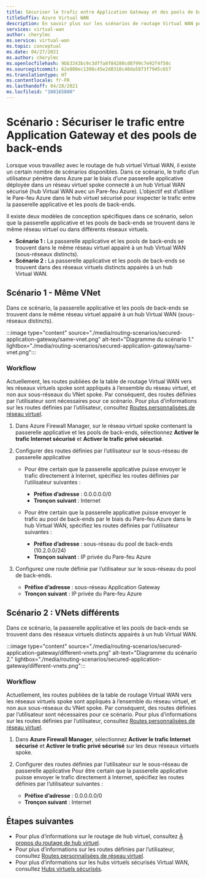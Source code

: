 ```yaml
---
title: Sécuriser le trafic entre Application Gateway et des pools de back-ends
titleSuffix: Azure Virtual WAN
description: En savoir plus sur les scénarios de routage Virtual WAN pour sécuriser le trafic transitant par une passerelle applicative. La passerelle applicative est déployée dans un réseau virtuel spoke connecté à un hub Virtual WAN sécurisé.
services: virtual-wan
author: cherylmc
ms.service: virtual-wan
ms.topic: conceptual
ms.date: 04/27/2021
ms.author: cherylmc
ms.openlocfilehash: 9bb3343bc9c3dffa8f84280cd0799c7e92f4f50c
ms.sourcegitcommit: 62e800ec1306c45e2d8310c40da5873f7945c657
ms.translationtype: HT
ms.contentlocale: fr-FR
ms.lasthandoff: 04/28/2021
ms.locfileid: "108165800"
---
```

# <a name="scenario-secure-traffic-between-application-gateway-and-backend-pools"></a>Scénario : Sécuriser le trafic entre Application Gateway et des pools de back-ends

Lorsque vous travaillez avec le routage de hub virtuel Virtual WAN, il existe un certain nombre de scénarios disponibles. Dans ce scénario, le trafic d’un utilisateur pénètre dans Azure par le biais d’une passerelle applicative déployée dans un réseau virtuel spoke connecté à un hub Virtual WAN sécurisé (hub Virtual WAN avec un Pare-feu Azure). L’objectif est d’utiliser le Pare-feu Azure dans le hub virtuel sécurisé pour inspecter le trafic entre la passerelle applicative et les pools de back-ends.

Il existe deux modèles de conception spécifiques dans ce scénario, selon que la passerelle applicative et les pools de back-ends se trouvent dans le même réseau virtuel ou dans différents réseaux virtuels.

* **Scénario 1 :** La passerelle applicative et les pools de back-ends se trouvent dans le même réseau virtuel appairé à un hub Virtual WAN (sous-réseaux distincts).
* **Scénario 2 :** La passerelle applicative et les pools de back-ends se trouvent dans des réseaux virtuels distincts appairés à un hub Virtual WAN.

## <a name="scenario-1---same-vnet"></a><a name="scenario-1"></a>Scénario 1 - Même VNet

Dans ce scénario, la passerelle applicative et les pools de back-ends se trouvent dans le même réseau virtuel appairé à un hub Virtual WAN (sous-réseaux distincts).

:::image type="content" source="./media/routing-scenarios/secured-application-gateway/same-vnet.png" alt-text="Diagramme du scénario 1." lightbox="./media/routing-scenarios/secured-application-gateway/same-vnet.png":::

### <a name="workflow"></a>Workflow

Actuellement, les routes publiées de la table de routage Virtual WAN vers les réseaux virtuels spoke sont appliqués à l’ensemble du réseau virtuel, et non aux sous-réseaux du VNet spoke. Par conséquent, des routes définies par l’utilisateur sont nécessaires pour ce scénario. Pour plus d’informations sur les routes définies par l’utilisateur, consultez [Routes personnalisées de réseau virtuel](../virtual-network/virtual-networks-udr-overview.md#user-defined).


1. Dans Azure Firewall Manager, sur le réseau virtuel spoke contenant la passerelle applicative et les pools de back-ends, sélectionnez **Activer le trafic Internet sécurisé** et **Activer le trafic privé sécurisé**.
1. Configurer des routes définies par l’utilisateur sur le sous-réseau de passerelle applicative

   * Pour être certain que la passerelle applicative puisse envoyer le trafic directement à Internet, spécifiez les routes définies par l’utilisateur suivantes :

     * **Préfixe d’adresse** : 0.0.0.0.0/0
     * **Tronçon suivant** : Internet

   * Pour être certain que la passerelle applicative puisse envoyer le trafic au pool de back-ends par le biais du Pare-feu Azure dans le hub Virtual WAN, spécifiez les routes définies par l’utilisateur suivantes :

      * **Préfixe d’adresse** : sous-réseau du pool de back-ends (10.2.0.0/24)
      * **Tronçon suivant** : IP privée du Pare-feu Azure

1. Configurez une route définie par l’utilisateur sur le sous-réseau du pool de back-ends.

   * **Préfixe d’adresse** : sous-réseau Application Gateway
   * **Tronçon suivant** : IP privée du Pare-feu Azure

## <a name="scenario-2---different-vnets"></a><a name="scenario-2"></a>Scénario 2 : VNets différents

Dans ce scénario, la passerelle applicative et les pools de back-ends se trouvent dans des réseaux virtuels distincts appairés à un hub Virtual WAN.

:::image type="content" source="./media/routing-scenarios/secured-application-gateway/different-vnets.png" alt-text="Diagramme du scénario 2." lightbox="./media/routing-scenarios/secured-application-gateway/different-vnets.png":::

### <a name="workflow"></a>Workflow

Actuellement, les routes publiées de la table de routage Virtual WAN vers les réseaux virtuels spoke sont appliqués à l’ensemble du réseau virtuel, et non aux sous-réseaux du VNet spoke. Par conséquent, des routes définies par l’utilisateur sont nécessaires pour ce scénario. Pour plus d’informations sur les routes définies par l’utilisateur, consultez [Routes personnalisées de réseau virtuel](../virtual-network/virtual-networks-udr-overview.md#user-defined).

1. Dans **Azure Firewall Manager**, sélectionnez **Activer le trafic Internet sécurisé** et **Activer le trafic privé sécurisé** sur les deux réseaux virtuels spoke.

1. Configurer des routes définies par l’utilisateur sur le sous-réseau de passerelle applicative Pour être certain que la passerelle applicative puisse envoyer le trafic directement à Internet, spécifiez les routes définies par l’utilisateur suivantes :

   * **Préfixe d’adresse** : 0.0.0.0.0/0
   * **Tronçon suivant** : Internet

## <a name="next-steps"></a>Étapes suivantes

* Pour plus d’informations sur le routage de hub virtuel, consultez [À propos du routage de hub virtuel](about-virtual-hub-routing.md).
* Pour plus d’informations sur les routes définies par l’utilisateur, consultez [Routes personnalisées de réseau virtuel](../virtual-network/virtual-networks-udr-overview.md#user-defined).
* Pour plus d’informations sur les hubs virtuels sécurisés Virtual WAN, consultez [Hubs virtuels sécurisés](../firewall-manager/secured-virtual-hub.md).
